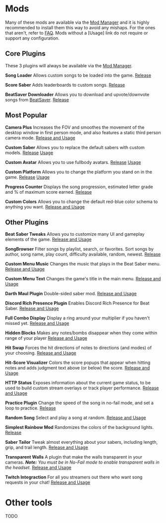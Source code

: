 <!-- TITLE: All Mods -->
<!-- SUBTITLE: An attempt to list all mods that exist for Beat Saber -->

# Mods
Many of these mods are available via the [Mod Manager](beginners-guide#beat-saber-mod-manager) and it is highly recommended to install them this way to avoid any mishaps. For the ones that aren't, refer to [FAQ](faq#how-do-i-load-other-plugins). Mods without a [Usage] link do not require or support any configuration.

## Core Plugins
These 3 plugins will always be available via the [Mod Manager](beginners-guide#beat-saber-mod-manager).

**Song Loader**
Allows custom songs to be loaded into the game.
[Release](https://www.modsaber.ml/mod/song-loader/4.3.2)

**Score Saber**
Adds leaderboards to custom songs.
[Release](https://www.modsaber.ml/mod/scoresaber/1.7.2)

**BeatSaver Downloader**
Allows you to download and upvote/downvote songs from [BeatSaver](https://beatsaver.com/browse/downloads).
[Release](https://www.modsaber.ml/mod/beatsaverdownloader/2.5.3) 


## Most Popular

**Camera Plus**
Increases the FOV and smoothes the movement of the desktop window in first person mode, and also features a static third person camera mode.
[Release and Usage](https://www.modsaber.ml/mod/camera-plus/)

**Custom Saber**
Allows you to replace the default sabers with custom models.
[Release](https://www.modsaber.ml/mod/custom-saber/) [Usage](https://wiki.assistant.moe/models/custom-sabers)

**Custom Avatar**
Allows you to use fullbody avatars.
[Release](https://github.com/xyonico/CustomAvatarsPlugin/releases) [Usage](https://wiki.assistant.moe/models/custom-avatars)

**Custom Platform**
Allows you to change the platform you stand on in the game.
[Release](https://www.modsaber.ml/mod/custom-platforms/) [Usage](https://wiki.assistant.moe/models/custom-platforms)

**Progress Counter**
Displays the song progression, estimated letter grade and % of maximum score earned. 
[Release](https://github.com/Strackeror/BeatSaberProgressCounter/releases)

**Custom Colors**
Allows you to change the default red-blue color schema to anything you want.
[Release and Usage](https://www.modsaber.ml/mod/customcolors/)

## Other Plugins

**Beat Saber Tweaks**
Allows you to customize many UI and gameplay elements of the game.
[Release and Usage](https://www.modsaber.ml/mod/beatsabertweaks/)

**SongBrowser**
Filter songs by playlist, search, or favorites. Sort songs by author, song name, play count, difficulty available, random, newest.
[Release](https://www.modsaber.ml/mod/songbrowserplugin/)

**Custom Menu Music**
Changes the music that plays in the Beat Saber menu.
[Release and Usage](https://www.modsaber.ml/mod/custommenumusic/)

**Custom Menu Text**
Changes the game's title in the main menu.
[Release and Usage](https://www.modsaber.ml/mod/custommenutext/)

**Darth Maul Plugin**
Double-sided saber mod.
[Release and Usage](https://www.modsaber.ml/mod/darthmaul/)

**Discord Rich Presence Plugin**
Enables Discord Rich Presence for Beat Saber.
[Release and Usage](https://www.modsaber.ml/mod/discord-presence/)

**Full Combo Display**
Display a ring around your multiplier if you haven't missed yet.
[Release and Usage](https://www.modsaber.ml/mod/fullcombodisplay/)

**Hidden Blocks**
Makes any notes/bombs disappear when they come within range of your player
[Release and Usage](https://www.modsaber.ml/mod/hiddenblocks/)

**Hit Swap**
Forces the hit directions of notes to directions (and modes) of your choosing.
[Release and Usage](https://www.modsaber.ml/mod/hitswap/)

**Hit-Score Visualizer**
Colors the score popups that appear when hitting notes and adds judgment text above (or below) the score.
[Release and Usage](https://www.modsaber.ml/mod/hitscorevisualizer/)

**HTTP Status**
Exposes information about the current game status, to be used to build custom stream overlays or track player performance.
[Release and Usage](https://www.modsaber.ml/mod/http-status/)

**Practice Plugin**
Change the speed of the song in no-fail mode, and set a loop to practice.
[Release](https://www.modsaber.ml/mod/practice-plugin/)

**Random Song**
Select and play a song at random.
[Release and Usage](https://www.modsaber.ml/mod/randomsong/)

**Simplest Rainbow Mod**
Randomizes the colors of the background lights.
[Release](https://www.modsaber.ml/mod/simplestrainbowmod/)

**Saber Tailor**
Tweak almost everything about your sabers, including length, grip, and trail length.
[Release and Usage](https://www.modsaber.ml/mod/sabertailor/)

**Transparent Walls**
A plugin that make the walls transparent in your cameras.
***Note:** You must be in No-Fail mode to enable transparent walls in the headset.*
[Release and Usage](https://www.modsaber.ml/mod/transparentwall/)

**Twitch Integraction**
For all you streamers out there who want song requests in your chat!
[Release and Usage](https://www.modsaber.ml/mod/twitch-integration/)

# Other tools
TODO